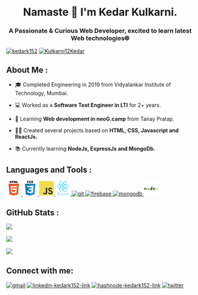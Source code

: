 <h1 align="center">Namaste 🙏 I'm Kedar Kulkarni.</h1>
<h3 align="center">A Passionate & Curious Web Developer, excited to learn latest Web technologies🌐</h3>
<p align="left"> 
  <a href="https://www.linkedin.com/in/kedark152/" target="blank"><img src="https://img.shields.io/badge/LinkedIn-0077B5?style=for-the-badge&logo=linkedin&logoColor=white" alt="kedark152" /></a> 
  <a href="https://twitter.com/Kulkarni12Kedar" target="blank"><img src="https://img.shields.io/twitter/follow/Kulkarni12Kedar?logo=twitter&style=for-the-badge" alt="Kulkarni12Kedar" />
  </a> 
</p>


## About Me : 
- 🎓 Completed Engineering in 2019 from Vidyalankar Institute of Technology, Mumbai.

- 💻 Worked as a **Software Test Engineer in LTI** for 2+ years.

- 🌱 Learning **Web development in neoG.camp** from Tanay Pratap.

- ✍🏻 Created several projects based on **HTML, CSS, Javascript and ReactJs.**

- 📚 Currently learning **NodeJs, ExpressJs and MongoDb.**


## Languages and Tools : 
<p align="left"> 
  <a href="https://www.w3.org/html/" target="_blank"> 
   <img src="https://raw.githubusercontent.com/devicons/devicon/master/icons/html5/html5-original-wordmark.svg" alt="html5" width="40" height="40"/> 
  </a>  
  <a href="https://www.w3schools.com/css/" target="_blank"> 
   <img src="https://raw.githubusercontent.com/devicons/devicon/master/icons/css3/css3-original-wordmark.svg" alt="css3" width="40" height="40"/> 
  </a> 
    <a href="https://developer.mozilla.org/en-US/docs/Web/JavaScript" target="_blank"> 
    <img src="https://raw.githubusercontent.com/devicons/devicon/master/icons/javascript/javascript-original.svg" alt="javascript" width="40" height="40"/> 
  </a>
  <a href="https://reactjs.org/" target="_blank"> 
    <img src="https://raw.githubusercontent.com/devicons/devicon/master/icons/react/react-original-wordmark.svg" alt="react" width="40" height="40"/> 
  </a>  
   <a href="https://git-scm.com/" target="_blank"> 
    <img src="https://www.vectorlogo.zone/logos/git-scm/git-scm-icon.svg" alt="git" width="40" height="40"/>
  </a>
  <a href="https://firebase.google.com/" target="_blank"> 
    <img src="https://www.vectorlogo.zone/logos/firebase/firebase-icon.svg" alt="firebase" width="40" height="40"/> 
  </a> 
  <a href="https://www.mongodb.com/" target="_blank"> 
    <img src="https://img.shields.io/badge/MongoDB-4EA94B?style=for-the-badge&logo=mongodb&logoColor=white" alt="mongodb"/> 
  </a> 
  <a href="https://nodejs.org" target="_blank"> 
  <img src="https://raw.githubusercontent.com/devicons/devicon/master/icons/nodejs/nodejs-original-wordmark.svg" alt="nodejs" width="40" height="40"/> 
  </a> 
   </p>
   
  ## GitHub Stats :
 <p align="left"><img src="https://github-readme-stats.vercel.app/api?username=kedark152&layout=compact&theme=radical"></img></p>
 <p align="left"><img src="https://github-readme-stats.vercel.app/api/top-langs/?username=kedark152&layout=compact&theme=radical"></img></p>
 <p align="left"><img src="https://github-profile-summary-cards.vercel.app/api/cards/profile-details?username=kedark152&layout=compact&theme=radical"></img></p>
 
 ## Connect with me:
<p align="left">
<a href = "mailto: kedar.kulkarni12@gmail.com" target="blank"><img src="https://img.shields.io/badge/Gmail-D14836?style=for-the-badge&logo=gmail&logoColor=white" alt="gmail" /></a>
<a href="https://www.linkedin.com/in/kedark152/" target="blank"><img src="https://img.shields.io/badge/LinkedIn-0077B5?style=for-the-badge&logo=linkedin&logoColor=white" alt="linkedin-kedark152-link" /></a>
<a href="https://kedark152.hashnode.dev/" target="blank"><img src="https://img.shields.io/badge/Hashnode-2962FF?style=for-the-badge&logo=hashnode&logoColor=white" alt="hashnode-kedark152-link" /></a>
<a href="https://twitter.com/Kulkarni12Kedar" target="blank"><img src="https://img.shields.io/badge/Twitter-1DA1F2?style=for-the-badge&logo=twitter&logoColor=white" alt="twitter" /></a>
</p>
<!---
kedark152/kedark152 is a ✨ special ✨ repository because its `README.md` (this file) appears on your GitHub profile.
You can click the Preview link to take a look at your changes.
--->
